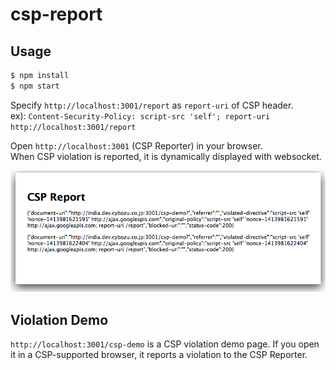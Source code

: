 csp-report
====

## Usage

```bash
$ npm install
$ npm start
```

Specify `http://localhost:3001/report` as `report-uri` of CSP header.  
ex): `Content-Security-Policy: script-src 'self'; report-uri http://localhost:3001/report`

Open `http://localhost:3001` (CSP Reporter) in your browser.  
When CSP violation is reported, it is dynamically displayed with websocket.

![screen](./misc/screen.png)

## Violation Demo

`http://localhost:3001/csp-demo` is a CSP violation demo page.
If you open it in a CSP-supported browser, it reports a violation to the CSP Reporter.
